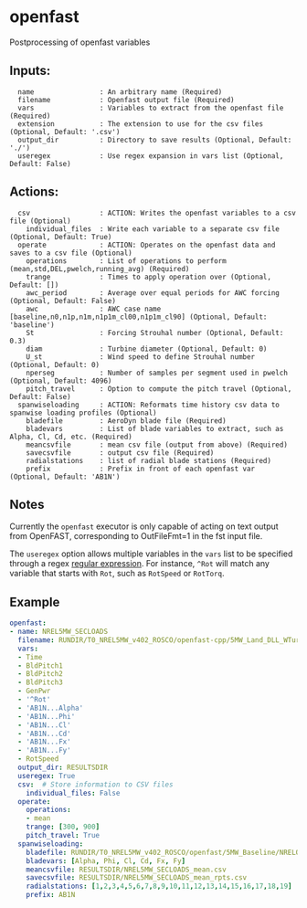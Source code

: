# openfast

Postprocessing of openfast variables
## Inputs: 
```
  name                : An arbitrary name (Required)
  filename            : Openfast output file (Required)
  vars                : Variables to extract from the openfast file (Required)
  extension           : The extension to use for the csv files (Optional, Default: '.csv')
  output_dir          : Directory to save results (Optional, Default: './')
  useregex            : Use regex expansion in vars list (Optional, Default: False)
```

## Actions: 
```
  csv                 : ACTION: Writes the openfast variables to a csv file (Optional)
    individual_files  : Write each variable to a separate csv file (Optional, Default: True)
  operate             : ACTION: Operates on the openfast data and saves to a csv file (Optional)
    operations        : List of operations to perform (mean,std,DEL,pwelch,running_avg) (Required)
    trange            : Times to apply operation over (Optional, Default: [])
    awc_period        : Average over equal periods for AWC forcing (Optional, Default: False)
    awc               : AWC case name [baseline,n0,n1p,n1m,n1p1m_cl00,n1p1m_cl90] (Optional, Default: 'baseline')
    St                : Forcing Strouhal number (Optional, Default: 0.3)
    diam              : Turbine diameter (Optional, Default: 0)
    U_st              : Wind speed to define Strouhal number (Optional, Default: 0)
    nperseg           : Number of samples per segment used in pwelch (Optional, Default: 4096)
    pitch_travel      : Option to compute the pitch travel (Optional, Default: False)
  spanwiseloading     : ACTION: Reformats time history csv data to spanwise loading profiles (Optional)
    bladefile         : AeroDyn blade file (Required)
    bladevars         : List of blade variables to extract, such as Alpha, Cl, Cd, etc. (Required)
    meancsvfile       : mean csv file (output from above) (Required)
    savecsvfile       : output csv file (Required)
    radialstations    : list of radial blade stations (Required)
    prefix            : Prefix in front of each openfast var (Optional, Default: 'AB1N')
```

## Notes


Currently the `openfast` executor is only capable of acting on text
output from OpenFAST, corresponding to OutFileFmt=1 in the fst input
file.
    
The `useregex` option allows multiple variables in the `vars` list to
be specified through a regex [regular
expression](https://en.wikipedia.org/wiki/Regular_expression).  For
instance, `^Rot` will match any variable that starts with `Rot`, such
as `RotSpeed` or `RotTorq`.
    

## Example

```yaml
openfast:
- name: NREL5MW_SECLOADS
  filename: RUNDIR/T0_NREL5MW_v402_ROSCO/openfast-cpp/5MW_Land_DLL_WTurb_cpp/5MW_Land_DLL_WTurb_cpp.out
  vars: 
  - Time
  - BldPitch1
  - BldPitch2
  - BldPitch3
  - GenPwr
  - '^Rot'
  - 'AB1N...Alpha'
  - 'AB1N...Phi'
  - 'AB1N...Cl'
  - 'AB1N...Cd'
  - 'AB1N...Fx'
  - 'AB1N...Fy'
  - RotSpeed
  output_dir: RESULTSDIR
  useregex: True
  csv:  # Store information to CSV files
    individual_files: False
  operate:
    operations: 
    - mean
    trange: [300, 900]
    pitch_travel: True
  spanwiseloading:
    bladefile: RUNDIR/T0_NREL5MW_v402_ROSCO/openfast/5MW_Baseline/NRELOffshrBsline5MW_AeroDyn_blade.dat
    bladevars: [Alpha, Phi, Cl, Cd, Fx, Fy]
    meancsvfile: RESULTSDIR/NREL5MW_SECLOADS_mean.csv
    savecsvfile: RESULTSDIR/NREL5MW_SECLOADS_mean_rpts.csv
    radialstations: [1,2,3,4,5,6,7,8,9,10,11,12,13,14,15,16,17,18,19]
    prefix: AB1N
```

